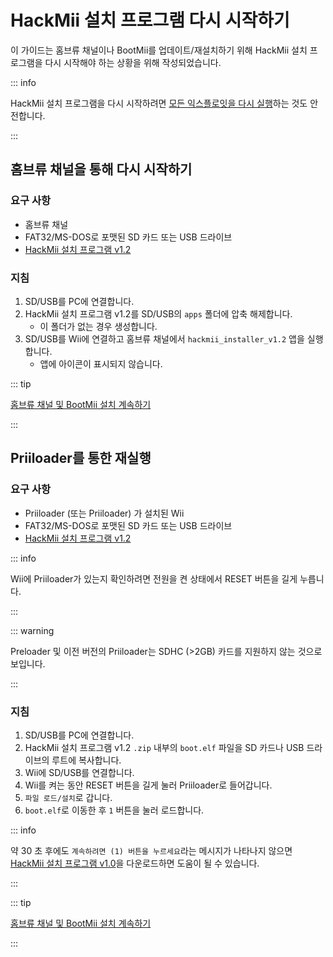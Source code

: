 # HackMii 설치 프로그램 다시 시작하기

이 가이드는 홈브류 채널이나 BootMii를 업데이트/재설치하기 위해 HackMii 설치 프로그램을 다시 시작해야 하는 상황을 위해 작성되었습니다.

::: info

HackMii 설치 프로그램을 다시 시작하려면 [모든 익스플로잇을 다시 실행](get-started)하는 것도 안전합니다.

:::

## 홈브류 채널을 통해 다시 시작하기

### 요구 사항

- 홈브류 채널
- FAT32/MS-DOS로 포맷된 SD 카드 또는 USB 드라이브
- [HackMii 설치 프로그램 v1.2](https://bootmii.org/download/)

### 지침

1. SD/USB를 PC에 연결합니다.
2. HackMii 설치 프로그램 v1.2를 SD/USB의 `apps` 폴더에 압축 해제합니다.
   - 이 폴더가 없는 경우 생성합니다.
3. SD/USB를 Wii에 연결하고 홈브류 채널에서 `hackmii_installer_v1.2` 앱을 실행합니다.
   - 앱에 아이콘이 표시되지 않습니다.

::: tip

[홈브류 채널 및 BootMii 설치 계속하기](hbc)

:::

## Priiloader를 통한 재실행

### 요구 사항

- Priiloader (또는 Priiloader) 가 설치된 Wii
- FAT32/MS-DOS로 포맷된 SD 카드 또는 USB 드라이브
- [HackMii 설치 프로그램 v1.2](https://bootmii.org/download/)

::: info

Wii에 Priiloader가 있는지 확인하려면 전원을 켠 상태에서 RESET 버튼을 길게 누릅니다.

:::

::: warning

Preloader 및 이전 버전의 Priiloader는 SDHC (>2GB) 카드를 지원하지 않는 것으로 보입니다.

:::

### 지침

1. SD/USB를 PC에 연결합니다.
2. HackMii 설치 프로그램 v1.2 `.zip` 내부의 `boot.elf` 파일을 SD 카드나 USB 드라이브의 루트에 복사합니다.
3. Wii에 SD/USB를 연결합니다.
4. Wii를 켜는 동안 RESET 버튼을 길게 눌러 Priiloader로 들어갑니다.
5. `파일 로드/설치`로 갑니다.
6. `boot.elf`로 이동한 후 `1` 버튼을 눌러 로드합니다.

::: info

약 30 초 후에도 `계속하려면 (1) 버튼을 누르세요`라는 메시지가 나타나지 않으면 [HackMii 설치 프로그램 v1.0](https://bootmii.org/download/)을 다운로드하면 도움이 될 수 있습니다.

:::

::: tip

[홈브류 채널 및 BootMii 설치 계속하기](hbc)

:::
